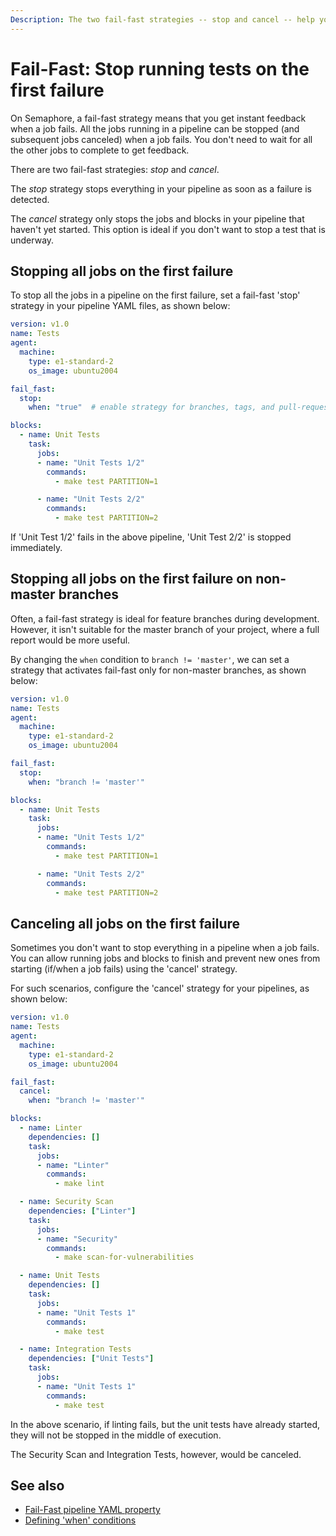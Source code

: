 ```yaml
---
Description: The two fail-fast strategies -- stop and cancel -- help you get instant feedback when a job fails. This guide shows you how they work.
---
```


# Fail-Fast: Stop running tests on the first failure

On Semaphore, a fail-fast strategy means that you get instant feedback when a
job fails. All the jobs running in a pipeline can be stopped (and subsequent jobs canceled) when a job fails. You don't need to wait for all the other jobs to complete to get feedback.

There are two fail-fast strategies: *stop* and *cancel*.

The *stop* strategy stops everything in your pipeline as soon as a failure
is detected.

The *cancel* strategy only stops the jobs and blocks in your pipeline that
haven't yet started. This option is ideal if you don't want to stop a
test that is underway.

## Stopping all jobs on the first failure

To stop all the jobs in a pipeline on the first failure, set a fail-fast 'stop'
strategy in your pipeline YAML files, as shown below:

``` yaml
version: v1.0
name: Tests
agent:
  machine:
    type: e1-standard-2
    os_image: ubuntu2004

fail_fast:
  stop:
    when: "true"  # enable strategy for branches, tags, and pull-requests

blocks:
  - name: Unit Tests
    task:
      jobs:
      - name: "Unit Tests 1/2"
        commands:
          - make test PARTITION=1

      - name: "Unit Tests 2/2"
        commands:
          - make test PARTITION=2
```

If 'Unit Test 1/2' fails in the above pipeline, 'Unit Test 2/2' is stopped immediately.

## Stopping all jobs on the first failure on non-master branches

Often, a fail-fast strategy is ideal for feature branches during development.
However, it isn't suitable for the master branch of your project, where a full
report would be more useful.

By changing the `when` condition to `branch != 'master'`, we can set a strategy
that activates fail-fast only for non-master branches, as shown below:

``` yaml
version: v1.0
name: Tests
agent:
  machine:
    type: e1-standard-2
    os_image: ubuntu2004

fail_fast:
  stop:
    when: "branch != 'master'"

blocks:
  - name: Unit Tests
    task:
      jobs:
      - name: "Unit Tests 1/2"
        commands:
          - make test PARTITION=1

      - name: "Unit Tests 2/2"
        commands:
          - make test PARTITION=2
```

## Canceling all jobs on the first failure

Sometimes you don't want to stop everything in a pipeline when a job fails. You can allow running jobs and blocks to finish and prevent new ones from starting (if/when a job fails) using the 'cancel' strategy.

For such scenarios, configure the 'cancel' strategy for your pipelines, as shown below:

``` yaml
version: v1.0
name: Tests
agent:
  machine:
    type: e1-standard-2
    os_image: ubuntu2004

fail_fast:
  cancel:
    when: "branch != 'master'"

blocks:
  - name: Linter
    dependencies: []
    task:
      jobs:
      - name: "Linter"
        commands:
          - make lint

  - name: Security Scan
    dependencies: ["Linter"]
    task:
      jobs:
      - name: "Security"
        commands:
          - make scan-for-vulnerabilities

  - name: Unit Tests
    dependencies: []
    task:
      jobs:
      - name: "Unit Tests 1"
        commands:
          - make test

  - name: Integration Tests
    dependencies: ["Unit Tests"]
    task:
      jobs:
      - name: "Unit Tests 1"
        commands:
          - make test
```

In the above scenario, if linting fails, but the unit tests have already started,
they will not be stopped in the middle of execution.

The Security Scan and Integration Tests, however, would be canceled.

## See also

- [Fail-Fast pipeline YAML property](https://docs.semaphoreci.com/reference/pipeline-yaml-reference/#fail\_fast)
- [Defining 'when' conditions](https://docs.semaphoreci.com/reference/conditions-reference/)
